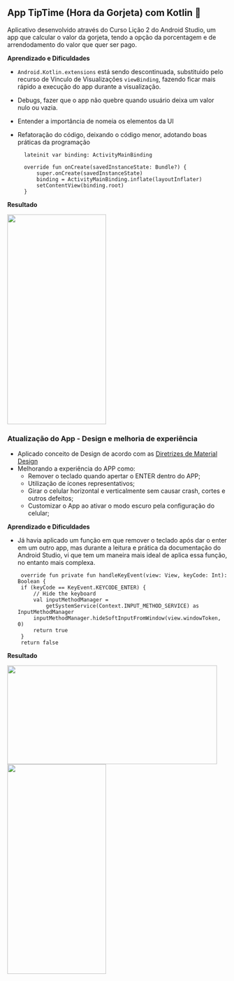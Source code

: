 ## App TipTime (Hora da Gorjeta) com Kotlin 💸
Aplicativo desenvolvido através do Curso Lição 2 do Android Studio, um app que calcular o valor da gorjeta, tendo a opção da porcentagem e de arrendodamento do valor que quer ser pago.

**Aprendizado e Dificuldades**
- `Android.Kotlin.extensions` está sendo descontinuada, substituido pelo recurso de Vínculo de Visualizações `viewBinding`, fazendo ficar mais rápido a execução do app durante a visualização.
- Debugs, fazer que o app não quebre quando usuário deixa um valor nulo ou vazia.
- Entender a importância de nomeia os elementos da UI
- Refatoração do código, deixando o código menor, adotando boas práticas da programação
    
        lateinit var binding: ActivityMainBinding
    
        override fun onCreate(savedInstanceState: Bundle?) {
            super.onCreate(savedInstanceState)
            binding = ActivityMainBinding.inflate(layoutInflater)
            setContentView(binding.root)
        }
**Resultado**

<img src="https://media.giphy.com/media/gWWdcncsiXt5DHwdcW/giphy.gif" width="226" height="480" >

### Atualização do App - Design e melhoria de experiência
- Aplicado conceito de Design de acordo com as <a href="https://developer.android.com/design?hl=pt-br">Diretrizes de Material Design</a>
- Melhorando a experiência do APP como:
    - Remover o teclado quando apertar o ENTER dentro do APP;
    - Utilização de ícones representativos;
    - Girar o celular horizontal e verticalmente sem causar crash, cortes e outros defeitos;
    - Customizar o App ao  ativar o modo escuro pela configuração do celular;
 
 **Aprendizado e Dificuldades**
 - Já havia aplicado um função em que remover o teclado após dar o enter em um outro app, mas durante a leitura e prática da documentação do Android Studio, vi que tem um maneira mais ideal de aplica essa função, no entanto mais complexa.
    
        override fun private fun handleKeyEvent(view: View, keyCode: Int): Boolean {
        if (keyCode == KeyEvent.KEYCODE_ENTER) {
            // Hide the keyboard
            val inputMethodManager =
                getSystemService(Context.INPUT_METHOD_SERVICE) as InputMethodManager
            inputMethodManager.hideSoftInputFromWindow(view.windowToken, 0)
            return true
        }
        return false
**Resultado**

<img src="https://media.giphy.com/media/D0k1bta1yLiyBdjNeA/giphy.gif" width="480" height="226" >
<img src="https://media.giphy.com/media/jHAG4G4sV0z6BkjsbQ/giphy.gif" width="226" height="480" >




   

